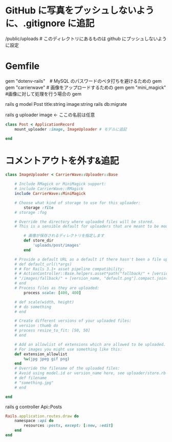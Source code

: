# GitHub に写真をプッシュしないように、.gitignore に追記

/public/uploads # このディレクトリにあるものは github にプッシュしないように設定

# Gemfile

gem "dotenv-rails"　# MySQL のパスワードのベタ打ちを避けるための gem
gem "carrierwave" # 画像をアップロードするための gem
gem "mini_magick" #画像に対して処理を行う場合の gem

rails g model Post title:string image:string
rails db:migrate

rails g uploader image ← ここの名前は任意

```rb
class Post < ApplicationRecord
    mount_uploader :image, ImageUploader # モデルに追記

end
```

# コメントアウトを外す&追記

```rb
class ImageUploader < CarrierWave::Uploader::Base

    # Include RMagick or MiniMagick support:
    # include CarrierWave::RMagick
    include CarrierWave::MiniMagick

    # Choose what kind of storage to use for this uploader:
        storage :file
    # storage :fog

    # Override the directory where uploaded files will be stored.
    # This is a sensible default for uploaders that are meant to be mounted:

        # 画像が保存されるディレクトリを指定します
        def store_dir
            'uploads/post/images'
        end

    # Provide a default URL as a default if there hasn't been a file uploaded:
    # def default_url(\*args)
    # # For Rails 3.1+ asset pipeline compatibility:
    # # ActionController::Base.helpers.asset*path("fallback/" + [version_name, "default.png"].compact.join('*'))
    # "/images/fallback/" + [version_name, "default.png"].compact.join('\_')
    # end
    # Process files as they are uploaded:
        process scale: [400, 400]

    # def scale(width, height)
    # # do something
    # end

    # Create different versions of your uploaded files:
    # version :thumb do
    # process resize_to_fit: [50, 50]
    # end

    # Add an allowlist of extensions which are allowed to be uploaded.
    # For images you might use something like this:
    def extension_allowlist
        %w(jpg jpeg gif png)
    end
    # Override the filename of the uploaded files:
    # Avoid using model.id or version_name here, see uploader/store.rb for details.
    # def filename
    # "something.jpg"
    # end

end
```

rails g controller Api::Posts

```rb
Rails.application.routes.draw do
    namespace :api do
        resources :posts, except: [:new, :edit]
    end
end
```
